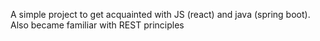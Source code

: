 A simple project to get acquainted with JS (react) and java (spring boot). Also became familiar with REST principles

